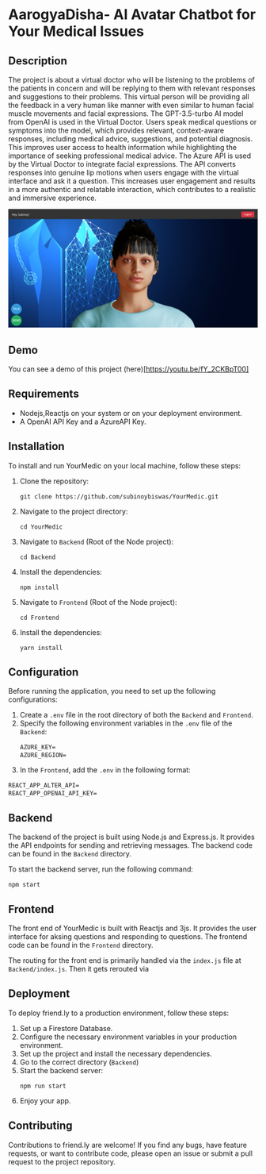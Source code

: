 # AarogyaDisha- AI Avatar Chatbot for Your Medical Issues

## Description
The project is about a virtual doctor who will be listening to the problems of the patients in concern and will be replying to them with relevant responses and suggestions to their problems. This virtual person will be providing all the feedback in a very human like manner with even similar to human facial muscle movements and facial expressions.
The GPT-3.5-turbo AI model from OpenAI is used in the Virtual Doctor. Users speak medical questions or symptoms into the model, which provides relevant, context-aware responses, including medical advice, suggestions, and potential diagnosis. This improves user access to health information while highlighting the importance of seeking professional medical advice.
The Azure API is used by the Virtual Doctor to integrate facial expressions. The API converts responses into genuine lip motions when users engage with the virtual interface and ask it a question. This increases user engagement and results in a more authentic and relatable interaction, which contributes to a realistic and immersive experience.

![alt text](aarogyadisha.png)

## Demo
You can see a demo of this project (here)[https://youtu.be/fY_2CKBpT00]

## Requirements
- Nodejs,Reactjs on your system or on your deployment environment.
- A OpenAI API Key and a AzureAPI Key.

## Installation
To install and run YourMedic on your local machine, follow these steps:

1. Clone the repository:
   ```
   git clone https://github.com/subinoybiswas/YourMedic.git
   ```
2. Navigate to the project directory:
   ```
   cd YourMedic
   ```
3. Navigate to `Backend` (Root of the Node project):
   ```
   cd Backend
   ```
4. Install the dependencies:
   ```
   npm install
   ```
5. Navigate to `Frontend` (Root of the Node project):
   ```
   cd Frontend
   ```
6. Install the dependencies:
   ```
   yarn install
   ```

## Configuration
Before running the application, you need to set up the following configurations:

1. Create a `.env` file in the root directory of both the `Backend` and `Frontend`.
2. Specify the following environment variables in the `.env` file of the `Backend`:
   ```
   AZURE_KEY=
   AZURE_REGION=
   ```
3. In the `Frontend`, add the `.env` in the following format:
```
REACT_APP_ALTER_API=
REACT_APP_OPENAI_API_KEY=
``` 

## Backend
The backend of the project is built using Node.js and Express.js. It provides the API endpoints for sending and retrieving messages. The backend code can be found in the `Backend` directory.

To start the backend server, run the following command:
```
npm start
```

## Frontend
The front end of YourMedic is built with Reactjs and 3js. It provides the user interface for aksing questions and responding to questions. The frontend code can be found in the `Frontend` directory.

The routing for the front end is primarily handled via the `index.js` file at `Backend/index.js`. Then it gets rerouted via 

## Deployment
To deploy friend.ly to a production environment, follow these steps:

1. Set up a Firestore Database.
2. Configure the necessary environment variables in your production environment.
3. Set up the project and install the necessary dependencies.
4. Go to the correct directory (`Backend`)
5. Start the backend server:
   ```
   npm run start
   ```
6. Enjoy your app.

## Contributing
Contributions to friend.ly are welcome! If you find any bugs, have feature requests, or want to contribute code, please open an issue or submit a pull request to the project repository.
